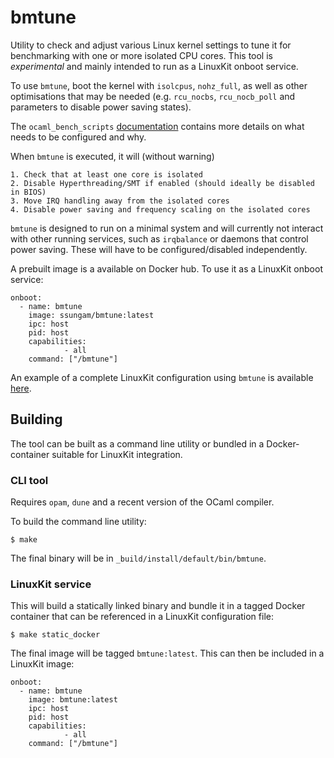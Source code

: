# bmtune

Utility to check and adjust various Linux kernel settings to tune it for
benchmarking with one or more isolated CPU cores. This tool is *experimental*
and mainly intended to run as a LinuxKit onboot service.

To use `bmtune`, boot the kernel with `isolcpus`, `nohz_full`, as well as other
optimisations that may be needed (e.g. `rcu_nocbs`, `rcu_nocb_poll` and
parameters to disable power saving states).

The `ocaml_bench_scripts` [documentation](https://github.com/ocaml-bench/ocaml_bench_scripts/#notes-on-hardware-and-os-settings-for-linux-benchmarking) contains more details on what needs
to be configured and why.


When `bmtune` is executed, it will (without warning)

	1. Check that at least one core is isolated
	2. Disable Hyperthreading/SMT if enabled (should ideally be disabled in BIOS)
	3. Move IRQ handling away from the isolated cores
	4. Disable power saving and frequency scaling on the isolated cores

`bmtune` is designed to run on a minimal system and will currently not interact
with other running services, such as `irqbalance` or daemons that control power
saving. These will have to be configured/disabled independently.


A prebuilt image is a available on Docker hub. To use it as a LinuxKit onboot
service:

```
onboot:
  - name: bmtune
    image: ssungam/bmtune:latest
    ipc: host
    pid: host
    capabilities:
            - all
    command: ["/bmtune"]
```

An example of a complete LinuxKit configuration using `bmtune` is available [here](https://github.com/MagnusS/cb-lk).

## Building

The tool can be built as a command line utility or bundled in a
Docker-container suitable for LinuxKit integration.

### CLI tool

Requires `opam`, `dune` and a recent version of the OCaml compiler.

To build the command line utility:

```
$ make
```

The final binary will be in `_build/install/default/bin/bmtune`.

### LinuxKit service

This will build a statically linked binary and bundle it in a tagged Docker
container that can be referenced in a LinuxKit configuration file:

```
$ make static_docker
```

The final image will be tagged `bmtune:latest`. This can then be
included in a LinuxKit image:

```
onboot:
  - name: bmtune
    image: bmtune:latest
    ipc: host
    pid: host
    capabilities:
            - all
    command: ["/bmtune"]
```
